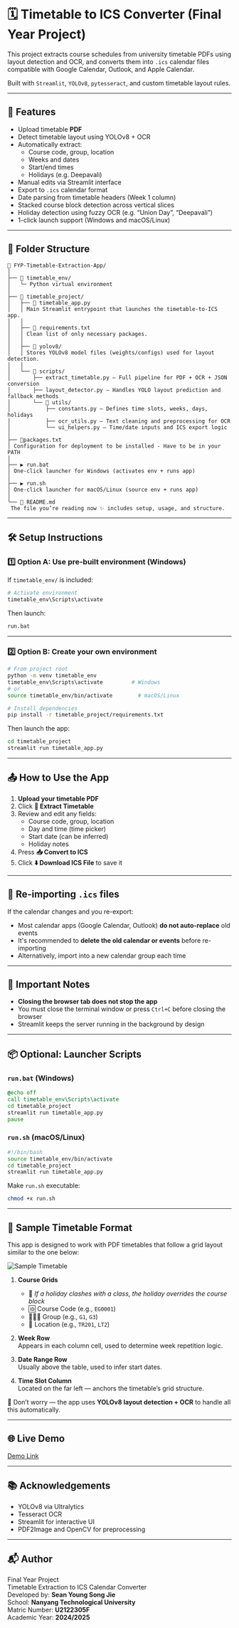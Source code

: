 
# 🗓️ Timetable to ICS Converter (Final Year Project)

This project extracts course schedules from university timetable PDFs using layout detection and OCR, and converts them into `.ics` calendar files compatible with Google Calendar, Outlook, and Apple Calendar.

Built with `Streamlit`, `YOLOv8`, `pytesseract`, and custom timetable layout rules.

---

## 🚀 Features

- Upload timetable **PDF**
- Detect timetable layout using YOLOv8 + OCR
- Automatically extract:
  - Course code, group, location
  - Weeks and dates
  - Start/end times
  - Holidays (e.g. Deepavali)
- Manual edits via Streamlit interface
- Export to `.ics` calendar format
- Date parsing from timetable headers (Week 1 column)
- Stacked course block detection across vertical slices
- Holiday detection using fuzzy OCR (e.g. “Union Day”, “Deepavali”)
- 1-click launch support (Windows and macOS/Linux)

---

## 🧱 Folder Structure
```
📁 FYP-Timetable-Extraction-App/
│
├── 📁 timetable_env/ 
│   └─ Python virtual environment
│
├── 📁 timetable_project/  
│   ├── 🧠 timetable_app.py  
│   │ Main Streamlit entrypoint that launches the timetable-to-ICS app.
│   │
│   ├── 📄 requirements.txt  
│   │ Clean list of only necessary packages.
│   │
│   ├── 📁 yolov8/  
│   │ Stores YOLOv8 model files (weights/configs) used for layout detection.
│   │
│   └── 📁 scripts/  
│       ├── extract_timetable.py – Full pipeline for PDF + OCR + JSON conversion  
│       ├── layout_detector.py – Handles YOLO layout prediction and fallback methods  
│       └── 📁 utils/  
│           ├── constants.py – Defines time slots, weeks, days, holidays  
│           ├── ocr_utils.py – Text cleaning and preprocessing for OCR  
│           └── ui_helpers.py – Time/date inputs and ICS export logic
│
├── 📄packages.txt 
│ Configuration for deployment to be installed - Have to be in your PATH
│
├── ▶️ run.bat  
│ One-click launcher for Windows (activates env + runs app)
│
├── ▶️ run.sh  
│ One-click launcher for macOS/Linux (source env + runs app)
│
└── 📘 README.md  
 The file you’re reading now ✨ includes setup, usage, and structure.
```
---

## 🛠️ Setup Instructions

### 1️⃣ Option A: Use pre-built environment (Windows)

If `timetable_env/` is included:

```bash
# Activate environment
timetable_env\Scripts\activate
```

Then launch:

```bash
run.bat
```

---

### 2️⃣ Option B: Create your own environment

```bash
# From project root
python -m venv timetable_env
timetable_env\Scripts\activate         # Windows
# or
source timetable_env/bin/activate        # macOS/Linux

# Install dependencies
pip install -r timetable_project/requirements.txt
```

Then launch the app:

```bash
cd timetable_project
streamlit run timetable_app.py
```

---

## 📤 How to Use the App

1. **Upload your timetable PDF**
2. Click **🧠 Extract Timetable**
3. Review and edit any fields:
   - Course code, group, location
   - Day and time (time picker)
   - Start date (can be inferred)
   - Holiday notes
4. Press **📥 Convert to ICS**
5. Click **⬇️ Download ICS File** to save it

---

## 🔁 Re-importing `.ics` files

If the calendar changes and you re-export:

- Most calendar apps (Google Calendar, Outlook) **do not auto-replace** old events
- It's recommended to **delete the old calendar or events** before re-importing
- Alternatively, import into a new calendar group each time

---

## 🛑 Important Notes

- **Closing the browser tab does not stop the app**
- You must close the terminal window or press `Ctrl+C` before closing the browser
- Streamlit keeps the server running in the background by design

---

## 📦 Optional: Launcher Scripts

### `run.bat` (Windows)

```bat
@echo off
call timetable_env\Scripts\activate
cd timetable_project
streamlit run timetable_app.py
pause
```

### `run.sh` (macOS/Linux)

```bash
#!/bin/bash
source timetable_env/bin/activate
cd timetable_project
streamlit run timetable_app.py
```

Make `run.sh` executable:

```bash
chmod +x run.sh
```
---

## 🧾 Sample Timetable Format

This app is designed to work with PDF timetables that follow a grid layout similar to the one below:

![Sample Timetable](./timetable_project/images/timetable_layout.png)

1. **Course Grids**
   - 🚫 *If a holiday clashes with a class, the holiday overrides the course block*
   - 🆔 Course Code (e.g., `EG0001`)
   - 🧑‍🤝‍🧑 Group (e.g., `G1`, `G3`)
   - 🏫 Location (e.g., `TR201`, `LT2`)

2. **Week Row**  
   Appears in each column cell, used to determine week repetition logic.

3. **Date Range Row**  
   Usually above the table, used to infer start dates.

4. **Time Slot Column**  
   Located on the far left — anchors the timetable’s grid structure.

🧠 Don’t worry — the app uses **YOLOv8 layout detection + OCR** to handle all this automatically.

---

## 🌐 Live Demo

[Demo Link](https://ysjsean-fyp-timetable-extraction.streamlit.app/)

---

## 📚 Acknowledgements

- YOLOv8 via Ultralytics
- Tesseract OCR
- Streamlit for interactive UI
- PDF2Image and OpenCV for preprocessing

---

## 📬 Author

Final Year Project  
Timetable Extraction to ICS Calendar Converter  
Developed by: **Sean Young Song Jie**  
School: **Nanyang Technological University**  
Matric Number: **U2122305F**  
Academic Year: **2024/2025**  
